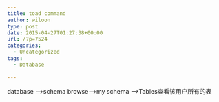 ```yaml
---
title: toad command
author: wiloon
type: post
date: 2015-04-27T01:27:38+00:00
url: /?p=7524
categories:
  - Uncategorized
tags:
  - Database

---
```

database &#8211;>schema browse&#8211;>my schema &#8211;>Tables查看该用户所有的表